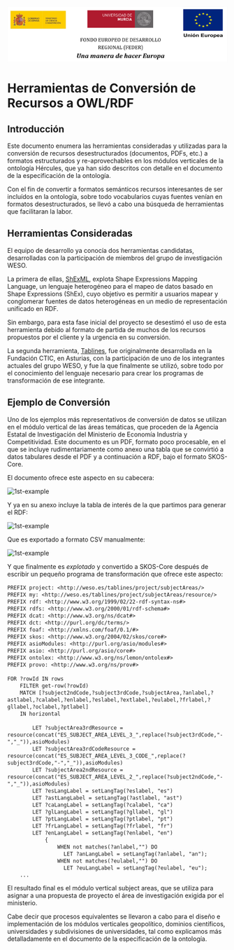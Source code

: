 ![](./images/logos_feder.png)

# Herramientas de Conversión de Recursos a OWL/RDF

## Introducción
Este documento enumera las herramientas consideradas y utilizadas para la conversión de recursos desestructurados (documentos, PDFs, etc.) a formatos estructurados y re-aprovechables en los módulos verticales de la ontología Hércules, que ya han sido descritos con detalle en el documento de la especificación de la ontología.

Con el fin de convertir a formatos semánticos recursos interesantes de ser incluídos en la ontología, sobre todo vocabularios cuyas fuentes venían en formatos desestructurados, se llevó a cabo una búsqueda de herramientas que facilitaran la labor.

## Herramientas Consideradas
El equipo de desarrollo ya conocía dos herramientas candidatas, desarrolladas con la participación de  miembros del grupo de investigación WESO.

La primera de ellas, [ShExML](http://shexml.herminiogarcia.com/), explota Shape Expressions Mapping Language, un lenguaje heterogéneo para el mapeo de datos basado en Shape Expressions (ShEx), cuyo objetivo es permitir a usuarios mapear y conglomerar fuentes de datos heterogéneas en un medio de representación unificado en RDF.

Sin embargo, para esta fase inicial del proyecto se desestimó el uso de esta herramienta debido al formato de partida de muchos de los recursos propuestos por el cliente y la urgencia en su conversión.

La segunda herramienta, [Tablines](https://bitbucket.org/alfonso_noriega/tablines/src/default/), fue originalmente desarrollada en la Fundación CTIC, en Asturias, con la participación de uno de los integrantes actuales del grupo WESO, y fue la que finalmente se utilizó, sobre todo por el conocimiento del lenguaje necesario para crear los programas de transformación de ese integrante.

## Ejemplo de Conversión
Uno de los ejemplos más representativos de conversión de datos se utilizan en el módulo vertical de las áreas temáticas, que proceden de la Agencia Estatal de Investigación del Ministerio de Economía Industria y Competitividad. Este documento es un PDF, formato poco procesable, en el que se incluye rudimentariamente como anexo una tabla que se convirtió a datos tabulares desde el PDF y a continuación a RDF, bajo el formato SKOS-Core.

El documento ofrece este aspecto en su cabecera:

![1st-example](./images/areas-tematicas-1.png)



Y ya en su anexo incluye la tabla de interés de la que partimos para generar el RDF:

![1st-example](./images/areas-tematicas-2.png)



Que es exportado a formato CSV manualmente:

![1st-example](./images/areas-tematicas-3.png)



Y que finalmente es *explotado* y convertido a SKOS-Core después de escribir un pequeño programa de transformación que ofrece este aspecto:



```
PREFIX project: <http://weso.es/tablines/project/subjectAreas/>
PREFIX my: <http://weso.es/tablines/project/subjectAreas/resource/>
PREFIX rdf: <http://www.w3.org/1999/02/22-rdf-syntax-ns#>
PREFIX rdfs: <http://www.w3.org/2000/01/rdf-schema#>
PREFIX dcat: <http://www.w3.org/ns/dcat#>
PREFIX dct: <http://purl.org/dc/terms/>
PREFIX foaf: <http://xmlns.com/foaf/0.1/#>
PREFIX skos: <http://www.w3.org/2004/02/skos/core#>
PREFIX asioModules: <http://purl.org/asio/modules#> 
PREFIX asio: <http://purl.org/asio/core#>
PREFIX ontolex: <http://www.w3.org/ns/lemon/ontolex#>
PREFIX provo: <http://www.w3.org/ns/prov#>

FOR ?rowId IN rows
    FILTER get-row(?rowId)
    MATCH [?subject2ndCode,?subject3rdCode,?subjectArea,?anlabel,?astlabel,?calabel,?enlabel,?eslabel,?extlabel,?eulabel,?frlabel,?gllabel,?oclabel,?ptlabel]
    IN horizontal 
    
        LET ?subjectArea3rdResource = resource(concat("ES_SUBJECT_AREA_LEVEL_3_",replace(?subject3rdCode,"-","_")),asioModules)
        LET ?subjectArea3rdCodeResource = resource(concat("ES_SUBJECT_AREA_LEVEL_3_CODE_",replace(?subject3rdCode,"-","_")),asioModules)
        LET ?subjectArea2ndResource = resource(concat("ES_SUBJECT_AREA_LEVEL_2_",replace(?subject2ndCode,"-","_")),asioModules)
        LET ?esLangLabel = setLangTag(?eslabel, "es")
        LET ?astLangLabel = setLangTag(?astlabel, "ast")
        LET ?caLangLabel = setLangTag(?calabel, "ca")
        LET ?glLangLabel = setLangTag(?gllabel, "gl")
        LET ?ptLangLabel = setLangTag(?ptlabel, "pt")
        LET ?frLangLabel = setLangTag(?frlabel, "fr")
        LET ?enLangLabel = setLangTag(?enlabel, "en")
            { 
                WHEN not matches(?anlabel,"") DO
                  LET ?anLangLabel = setLangTag(?anlabel, "an");
                WHEN not matches(?eulabel,"") DO
                  LET ?euLangLabel = setLangTag(?eulabel, "eu");
    ...
```



El resultado final es el módulo vertical subject areas, que se utiliza para asignar a una propuesta de proyecto el área de investigación exigida por el ministerio.

Cabe decir que procesos equivalentes se llevaron a cabo para el diseño e implementación de los módulos verticales geopolítico, dominios científicos, universidades y subdivisiones de universidades, tal como explicamos más detalladamente en el documento de la especificación de la ontología.
